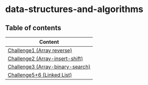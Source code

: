 # data-structures-and-algorithms

## Table of contents

| Content                                           |
|---------------------------------------------------|
| [Challenge1 (Array reverse)](CC1/README.md)       |
| [Challenge2 (Array-insert-shift)](CC2/README.md)  |
| [Challenge3 (Array-binary-search)](CC3/README.md) |
| [Challenge5+6 (Linked List)](CC5/README.md)       |

